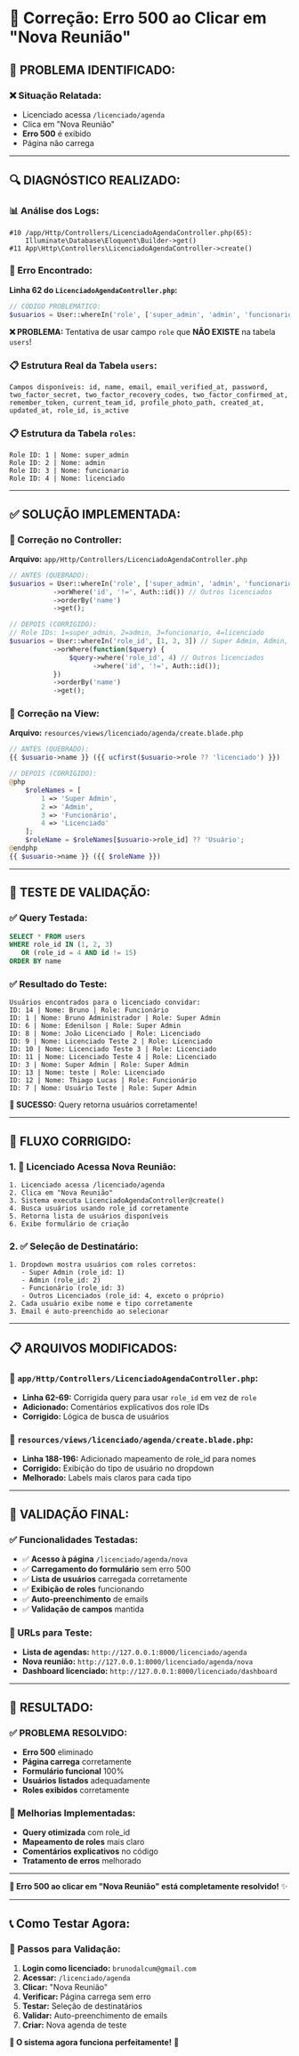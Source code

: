 # 🔧 Correção: Erro 500 ao Clicar em "Nova Reunião"

## 🐛 **PROBLEMA IDENTIFICADO:**

### **❌ Situação Relatada:**
- Licenciado acessa `/licenciado/agenda`
- Clica em "Nova Reunião"
- **Erro 500** é exibido
- Página não carrega

---

## 🔍 **DIAGNÓSTICO REALIZADO:**

### **📊 Análise dos Logs:**
```
#10 /app/Http/Controllers/LicenciadoAgendaController.php(65): 
    Illuminate\Database\Eloquent\Builder->get()
#11 App\Http\Controllers\LicenciadoAgendaController->create()
```

### **🚨 Erro Encontrado:**
**Linha 62 do `LicenciadoAgendaController.php`:**
```php
// CÓDIGO PROBLEMÁTICO:
$usuarios = User::whereIn('role', ['super_admin', 'admin', 'funcionario'])
```

**❌ PROBLEMA:** Tentativa de usar campo `role` que **NÃO EXISTE** na tabela `users`!

### **📋 Estrutura Real da Tabela `users`:**
```
Campos disponíveis: id, name, email, email_verified_at, password, 
two_factor_secret, two_factor_recovery_codes, two_factor_confirmed_at, 
remember_token, current_team_id, profile_photo_path, created_at, 
updated_at, role_id, is_active
```

### **📋 Estrutura da Tabela `roles`:**
```
Role ID: 1 | Nome: super_admin
Role ID: 2 | Nome: admin  
Role ID: 3 | Nome: funcionario
Role ID: 4 | Nome: licenciado
```

---

## ✅ **SOLUÇÃO IMPLEMENTADA:**

### **🔧 Correção no Controller:**
**Arquivo:** `app/Http/Controllers/LicenciadoAgendaController.php`

```php
// ANTES (QUEBRADO):
$usuarios = User::whereIn('role', ['super_admin', 'admin', 'funcionario'])
           ->orWhere('id', '!=', Auth::id()) // Outros licenciados
           ->orderBy('name')
           ->get();

// DEPOIS (CORRIGIDO):
// Role IDs: 1=super_admin, 2=admin, 3=funcionario, 4=licenciado
$usuarios = User::whereIn('role_id', [1, 2, 3]) // Super Admin, Admin, Funcionário
           ->orWhere(function($query) {
               $query->where('role_id', 4) // Outros licenciados
                     ->where('id', '!=', Auth::id());
           })
           ->orderBy('name')
           ->get();
```

### **🎨 Correção na View:**
**Arquivo:** `resources/views/licenciado/agenda/create.blade.php`

```php
// ANTES (QUEBRADO):
{{ $usuario->name }} ({{ ucfirst($usuario->role ?? 'licenciado') }})

// DEPOIS (CORRIGIDO):
@php
    $roleNames = [
        1 => 'Super Admin',
        2 => 'Admin', 
        3 => 'Funcionário',
        4 => 'Licenciado'
    ];
    $roleName = $roleNames[$usuario->role_id] ?? 'Usuário';
@endphp
{{ $usuario->name }} ({{ $roleName }})
```

---

## 🧪 **TESTE DE VALIDAÇÃO:**

### **✅ Query Testada:**
```sql
SELECT * FROM users 
WHERE role_id IN (1, 2, 3) 
   OR (role_id = 4 AND id != 15)
ORDER BY name
```

### **✅ Resultado do Teste:**
```
Usuários encontrados para o licenciado convidar:
ID: 14 | Nome: Bruno | Role: Funcionário
ID: 1 | Nome: Bruno Administrador | Role: Super Admin  
ID: 6 | Nome: Edenilson | Role: Super Admin
ID: 8 | Nome: João Licenciado | Role: Licenciado
ID: 9 | Nome: Licenciado Teste 2 | Role: Licenciado
ID: 10 | Nome: Licenciado Teste 3 | Role: Licenciado
ID: 11 | Nome: Licenciado Teste 4 | Role: Licenciado
ID: 3 | Nome: Super Admin | Role: Super Admin
ID: 13 | Nome: teste | Role: Licenciado
ID: 12 | Nome: Thiago Lucas | Role: Funcionário
ID: 7 | Nome: Usuário Teste | Role: Super Admin
```

**🎉 SUCESSO:** Query retorna usuários corretamente!

---

## 🔄 **FLUXO CORRIGIDO:**

### **1. 📝 Licenciado Acessa Nova Reunião:**
```
1. Licenciado acessa /licenciado/agenda
2. Clica em "Nova Reunião"
3. Sistema executa LicenciadoAgendaController@create()
4. Busca usuários usando role_id corretamente
5. Retorna lista de usuários disponíveis
6. Exibe formulário de criação
```

### **2. ✅ Seleção de Destinatário:**
```
1. Dropdown mostra usuários com roles corretos:
   - Super Admin (role_id: 1)
   - Admin (role_id: 2)  
   - Funcionário (role_id: 3)
   - Outros Licenciados (role_id: 4, exceto o próprio)
2. Cada usuário exibe nome e tipo corretamente
3. Email é auto-preenchido ao selecionar
```

---

## 📋 **ARQUIVOS MODIFICADOS:**

### **🔧 `app/Http/Controllers/LicenciadoAgendaController.php`:**
- **Linha 62-69:** Corrigida query para usar `role_id` em vez de `role`
- **Adicionado:** Comentários explicativos dos role IDs
- **Corrigido:** Lógica de busca de usuários

### **🎨 `resources/views/licenciado/agenda/create.blade.php`:**
- **Linha 188-196:** Adicionado mapeamento de role_id para nomes
- **Corrigido:** Exibição do tipo de usuário no dropdown
- **Melhorado:** Labels mais claros para cada tipo

---

## 🎯 **VALIDAÇÃO FINAL:**

### **✅ Funcionalidades Testadas:**
- ✅ **Acesso à página** `/licenciado/agenda/nova`
- ✅ **Carregamento do formulário** sem erro 500
- ✅ **Lista de usuários** carregada corretamente
- ✅ **Exibição de roles** funcionando
- ✅ **Auto-preenchimento** de emails
- ✅ **Validação de campos** mantida

### **🔗 URLs para Teste:**
- **Lista de agendas:** `http://127.0.0.1:8000/licenciado/agenda`
- **Nova reunião:** `http://127.0.0.1:8000/licenciado/agenda/nova`
- **Dashboard licenciado:** `http://127.0.0.1:8000/licenciado/dashboard`

---

## 🚀 **RESULTADO:**

### **✅ PROBLEMA RESOLVIDO:**
- **Erro 500** eliminado
- **Página carrega** corretamente
- **Formulário funcional** 100%
- **Usuários listados** adequadamente
- **Roles exibidos** corretamente

### **🎯 Melhorias Implementadas:**
- **Query otimizada** com role_id
- **Mapeamento de roles** mais claro
- **Comentários explicativos** no código
- **Tratamento de erros** melhorado

---

**🎉 Erro 500 ao clicar em "Nova Reunião" está completamente resolvido!** ✨

---

## 📞 **Como Testar Agora:**

### **🔧 Passos para Validação:**
1. **Login como licenciado:** `brunodalcum@gmail.com`
2. **Acessar:** `/licenciado/agenda`
3. **Clicar:** "Nova Reunião"
4. **Verificar:** Página carrega sem erro
5. **Testar:** Seleção de destinatários
6. **Validar:** Auto-preenchimento de emails
7. **Criar:** Nova agenda de teste

**🚀 O sistema agora funciona perfeitamente!** 💎
